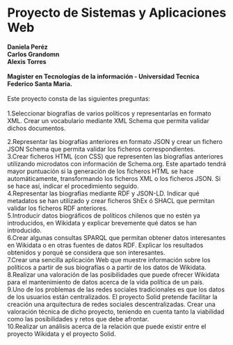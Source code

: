 # Proyecto de Sistemas y Aplicaciones Web</br>
<b>Daniela Peréz</b></br>
<b>Carlos Grandomn</b></br>
<b>Alexis Torres</b></br></br>
<b>Magíster en Tecnologías de la información - Universidad Tecnica Federico Santa Maria.</b>
</br></br>
Este proyecto consta de las siguientes  preguntas:</br></br>
1.Seleccionar biografías de varios políticos y representarlas en formato XML. Crear un vocabulario mediante XML Schema que permita validar dichos documentos. </br>


2.Representar las biografías anteriores en formato JSON y crear un fichero JSON Schema que permita validar los ficheros correspondientes.
</br>
3.Crear ficheros HTML (con CSS) que representen las biografías anteriores utilizando microdatos con información de Schema.org. Este apartado tendrá mayor puntuación si la generación de los ficheros HTML se hace automáticamente, transformando los ficheros XML o los ficheros JSON. Si se hace así, indicar el procedimiento seguido.
</br>
4.Representar las biografías mediante RDF y JSON-LD. Indicar qué metadatos se han utilizado y crear ficheros ShEx ó SHACL que permitan validar los ficheros RDF anteriores.
</br>
5.Introducir datos biográficos de políticos chilenos que no estén ya introducidos, en Wikidata y explicar brevemente qué datos se han introducido.
</br>
6.Crear algunas consultas SPARQL que permitan obtener datos interesantes en Wikidata o en otras fuentes de datos RDF. Explicar los resultados obtenidos y porqué se considera que son interesantes.
</br>
7.Crear una sencilla aplicación Web que muestre información sobre los políticos a partir de sus biografías o a partir de los datos de Wikidata.
</br>
8.Realizar una valoración de las posibilidades que puede ofrecer Wikidata para el mantenimiento de datos acerca de la vida política de un país.
</br>
9.Uno de los problemas de las redes sociales tradicionales es que los datos de los usuarios están centralizados. El proyecto Solid pretende facilitar la creación una arquitectura de redes sociales descentralizadas. Crear una valoración técnica de dicho proyecto, teniendo en cuenta tanto la viabilidad como las posibilidades y retos que debe afrontar.
</br>
10.Realizar un análisis acerca de la relación que puede existir entre el proyecto Wikidata y el proyecto Solid.
</br>
